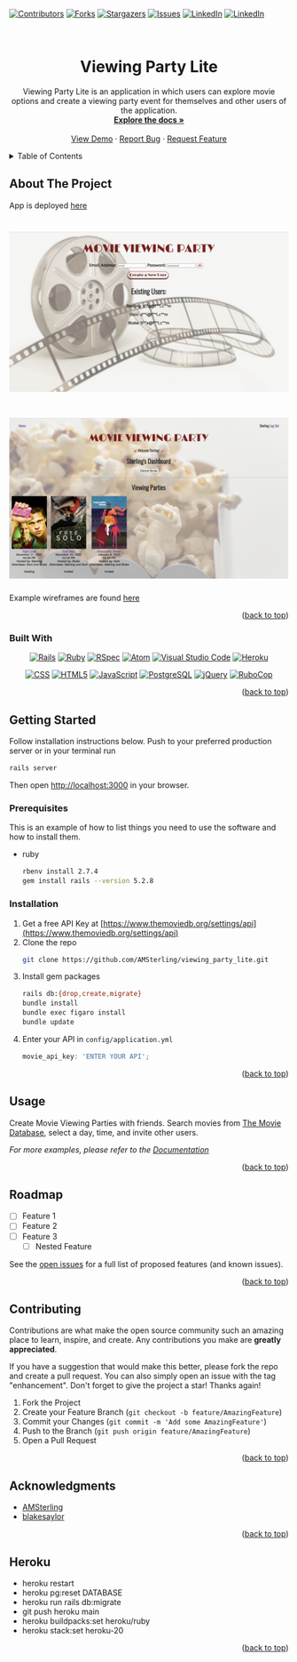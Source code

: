 <!-- Improved compatibility of back to top link: See: https://github.com/othneildrew/Best-README-Template/pull/73 -->
<a name="readme-top"></a>
<!--
*** Thanks for checking out the Best-README-Template. If you have a suggestion
*** that would make this better, please fork the repo and create a pull request
*** or simply open an issue with the tag "enhancement".
*** Don't forget to give the project a star!
*** Thanks again! Now go create something AMAZING! :D
-->



<!-- PROJECT SHIELDS -->
<!--
*** I'm using markdown "reference style" links for readability.
*** Reference links are enclosed in brackets [ ] instead of parentheses ( ).
*** See the bottom of this document for the declaration of the reference variables
*** for contributors-url, forks-url, etc. This is an optional, concise syntax you may use.
*** https://www.markdownguide.org/basic-syntax/#reference-style-links
-->
[![Contributors][contributors-shield]][contributors-url]
[![Forks][forks-shield]][forks-url]
[![Stargazers][stars-shield]][stars-url]
[![Issues][issues-shield]][issues-url]
[![LinkedIn][linkedin-shield]][linkedin-url]
[![LinkedIn][linkedin-shield2]][linkedin-url2]



<!-- PROJECT LOGO -->
<br />
<div align="center">
  <a href="https://github.com/AMSterling/viewing_party_lite">
  </a>

<h1 align="center">Viewing Party Lite</h1>

  <p align="center">
    Viewing Party Lite is an application in which users can explore movie options and create 
    a viewing party event for themselves and other users of the application.
    <br />
    <a href="https://github.com/AMSterling/viewing_party_lite"><strong>Explore the docs »</strong></a>
    <br />
    <br />
    <a href="https://github.com/AMSterling/viewing_party_lite">View Demo</a>
    ·
    <a href="https://github.com/AMSterling/viewing_party_lite/issues">Report Bug</a>
    ·
    <a href="https://github.com/AMSterling/viewing_party_lite/issues">Request Feature</a>
  </p>
</div>



<!-- TABLE OF CONTENTS -->
<details>
  <summary>Table of Contents</summary>
  <ol>
    <li>
      <a href="#about-the-project">About The Project</a>
      <ul>
        <li><a href="#built-with">Built With</a></li>
      </ul>
    </li>
    <li>
      <a href="#getting-started">Getting Started</a>
      <ul>
        <li><a href="#prerequisites">Prerequisites</a></li>
        <li><a href="#installation">Installation</a></li>
      </ul>
    </li>
    <li><a href="#usage">Usage</a></li>
    <li><a href="#roadmap">Roadmap</a></li>
    <li><a href="#contributing">Contributing</a></li>
    <li><a href="#acknowledgments">Acknowledgments</a></li>
  </ol>
</details>



<!-- ABOUT THE PROJECT -->
## About The Project

App is deployed [here](https://viewing-party-22.herokuapp.com/)

# <img src="app/assets/images/ViewingPartyHome.png"> 
# <img src="app/assets/images/VP_Dashboard.png"> 

Example wireframes are found [here](https://backend.turing.edu/module3/projects/viewing_party_lite/wireframes)

<p align="right">(<a href="#readme-top">back to top</a>)</p>



### Built With

<div align="center">
  
  <p>

[![Rails][Rails]][Rails-url] [![Ruby][Ruby]][Ruby-url] [![RSpec][RSpec]][RSpec-url] [![Atom][Atom]][Atom-url] [![Visual Studio Code][Visual Studio    Code]][Visual Studio Code-url] [![Heroku][Heroku]][Heroku-url]
  </p>
  <p>
 
[![CSS][CSS]][CSS-url] [![HTML5][HTML5]][HTML5-url] [![JavaScript][JavaScript]][JavaScript-url] [![PostgreSQL][PostgreSQL]][PostgreSQL-url] [![jQuery][jQuery]][jQuery-url] [![RuboCop][RuboCop]][RuboCop-url]

  </p>
</div>
  
<p align="right">(<a href="#readme-top">back to top</a>)</p>



<!-- GETTING STARTED -->
## Getting Started

Follow installation instructions below. Push to your preferred production server or in your terminal run 
  ```sh 
  rails server
  ``` 
Then open [http://localhost:3000](http://localhost:3000) in your browser.

### Prerequisites

This is an example of how to list things you need to use the software and how to install them.
* ruby
  ```sh
  rbenv install 2.7.4
  gem install rails --version 5.2.8
  ```

### Installation

1. Get a free API Key at [https://www.themoviedb.org/settings/api](https://www.themoviedb.org/settings/api)
2. Clone the repo
   ```sh
   git clone https://github.com/AMSterling/viewing_party_lite.git
   ```
3. Install gem packages
   ```sh
   rails db:{drop,create,migrate}
   bundle install
   bundle exec figaro install
   bundle update
   ```
4. Enter your API in `config/application.yml`
   ```js
   movie_api_key: 'ENTER YOUR API';
   ```

<p align="right">(<a href="#readme-top">back to top</a>)</p>



<!-- USAGE EXAMPLES -->
## Usage

Create Movie Viewing Parties with friends. Search movies from [The Movie Database](https://www.themoviedb.org), select a day, time, and invite other users.

_For more examples, please refer to the [Documentation](https://backend.turing.edu/module3/projects/viewing_party_lite/)_

<p align="right">(<a href="#readme-top">back to top</a>)</p>



<!-- ROADMAP -->
## Roadmap

- [ ] Feature 1
- [ ] Feature 2
- [ ] Feature 3
    - [ ] Nested Feature

See the [open issues](https://github.com/AMSterling/viewing_party_lite/issues) for a full list of proposed features (and known issues).

<p align="right">(<a href="#readme-top">back to top</a>)</p>



<!-- CONTRIBUTING -->
## Contributing

Contributions are what make the open source community such an amazing place to learn, inspire, and create. Any contributions you make are **greatly appreciated**.

If you have a suggestion that would make this better, please fork the repo and create a pull request. You can also simply open an issue with the tag "enhancement".
Don't forget to give the project a star! Thanks again!

1. Fork the Project
2. Create your Feature Branch (`git checkout -b feature/AmazingFeature`)
3. Commit your Changes (`git commit -m 'Add some AmazingFeature'`)
4. Push to the Branch (`git push origin feature/AmazingFeature`)
5. Open a Pull Request

<p align="right">(<a href="#readme-top">back to top</a>)</p>



<!-- ACKNOWLEDGMENTS -->
## Acknowledgments

* [AMSterling](https://github.com/AMSterling)
* [blakesaylor](https://github.com/blakesaylor)

<p align="right">(<a href="#readme-top">back to top</a>)</p>



## Heroku

- heroku restart
- heroku pg:reset DATABASE
- heroku run rails db:migrate
- git push heroku main
- heroku buildpacks:set heroku/ruby
- heroku stack:set heroku-20
<!-- - heroku ps:scale web=1 -->

<p align="right">(<a href="#readme-top">back to top</a>)</p>



<!-- MARKDOWN LINKS & IMAGES -->
<!-- https://www.markdownguide.org/basic-syntax/#reference-style-links -->
[contributors-shield]: https://img.shields.io/github/contributors/AMSterling/viewing_party_lite.svg?style=for-the-badge
[contributors-url]: https://github.com/AMSterling/viewing_party_lite/graphs/contributors
[forks-shield]: https://img.shields.io/github/forks/AMSterling/viewing_party_lite.svg?style=for-the-badge
[forks-url]: https://github.com/AMSterling/viewing_party_lite/network/members
[stars-shield]: https://img.shields.io/github/stars/AMSterling/viewing_party_lite.svg?style=for-the-badge
[stars-url]: https://github.com/AMSterling/viewing_party_lite/stargazers
[issues-shield]: https://img.shields.io/github/issues/AMSterling/viewing_party_lite.svg?style=for-the-badge
[issues-url]: https://github.com/AMSterling/viewing_party_lite/issues
[license-shield]: https://img.shields.io/github/license/AMSterling/viewing_party_lite.svg?style=for-the-badge
[license-url]: https://github.com/AMSterling/viewing_party_lite/blob/master/LICENSE.txt
[linkedin-shield]: https://img.shields.io/badge/-LinkedIn-black.svg?style=for-the-badge&logo=linkedin&colorB=555
[linkedin-url]: https://linkedin.com/in/sterling-316a6223a/
[linkedin-shield2]: https://img.shields.io/badge/-LinkedIn-black.svg?style=for-the-badge&logo=linkedin&colorB=555
[linkedin-url2]: https://linkedin.com/in/blake-saylor

[Atom]: https://img.shields.io/badge/Atom-66595C?style=for-the-badge&logo=Atom&logoColor=white
[Atom-url]: https://atom.io/

[Bootstrap]: https://img.shields.io/badge/bootstrap-%23563D7C.svg?style=for-the-badge&logo=bootstrap&logoColor=white
[Bootstrap-url]: https://getbootstrap.com/

[CircleCI]: https://img.shields.io/badge/circle%20ci-%23161616.svg?style=for-the-badge&logo=circleci&logoColor=white
[CircleCI-url]: https://circleci.com/developer

[CSS]: 	https://img.shields.io/badge/CSS-239120?&style=for-the-badge&logo=css3&logoColor=white
[CSS-url]: https://en.wikipedia.org/wiki/CSS

[Fly]: https://custom-icon-badges.demolab.com/badge/Fly-DCDCDC?style=for-the-badge&logo=fly-io
[Fly-url]: https://fly.io/

[GitHub Badge]: https://img.shields.io/badge/GitHub-100000?style=for-the-badge&logo=github&logoColor=white
[GitHub-url]: https://github.com/<Username>/

[Heroku]: https://img.shields.io/badge/Heroku-430098?style=for-the-badge&logo=heroku&logoColor=white
[Heroku-url]: https://www.heroku.com/

[HTML5]: https://img.shields.io/badge/html5-%23E34F26.svg?style=for-the-badge&logo=html5&logoColor=white
[HTML5-url]: https://en.wikipedia.org/wiki/HTML5

[JavaScript]: https://img.shields.io/badge/javascript-%23323330.svg?style=for-the-badge&logo=javascript&logoColor=%23F7DF1E
[JavaScript-url]: https://www.javascript.com/

[jQuery]: https://img.shields.io/badge/jquery-%230769AD.svg?style=for-the-badge&logo=jquery&logoColor=white
[jQuery-url]: https://github.com/rails/jquery-rails

[LinkedIn Badge]: https://img.shields.io/badge/LinkedIn-0077B5?style=for-the-badge&logo=linkedin&logoColor=white
[LinkedIn-url]: https://www.linkedin.com/in/<Username>/

[Miro]: https://img.shields.io/badge/Miro-050038?style=for-the-badge&logo=Miro&logoColor=white
[Miro-url]: https://miro.com/

[PostgreSQL]: https://img.shields.io/badge/PostgreSQL-316192?style=for-the-badge&logo=postgresql&logoColor=white
[PostgreSQL-url]: https://www.postgresql.org/

[Postman]: https://img.shields.io/badge/Postman-FF6C37?style=for-the-badge&logo=postman&logoColor=white
[Postman-url]: https://web.postman.co/

[Rails]: https://img.shields.io/badge/rails-%23CC0000.svg?style=for-the-badge&logo=ruby-on-rails&logoColor=white
[Rails-url]: https://rubyonrails.org/

[RSpec]: https://custom-icon-badges.demolab.com/badge/RSpec-fffcf7?style=for-the-badge&logo=rspec
[RSpec-url]: https://rspec.info/

[RuboCop]: https://img.shields.io/badge/RuboCop-000?logo=rubocop&logoColor=fff&style=for-the-badge
[RuboCop-url]: https://docs.rubocop.org/rubocop-rails/index.html

[Ruby]: https://img.shields.io/badge/Ruby-000000?style=for-the-badge&logo=ruby&logoColor=CC342D
[Ruby-url]: https://www.ruby-lang.org/en/

[Visual Studio Code]: https://img.shields.io/badge/Visual%20Studio%20Code-0078d7.svg?style=for-the-badge&logo=visual-studio-code&logoColor=white
[Visual Studio Code-url]: https://code.visualstudio.com/

[bcrypt-docs]: https://github.com/bcrypt-ruby/bcrypt-ruby
[capybara-docs]: https://github.com/teamcapybara/capybara
[factory_bot_rails-docs]: https://github.com/thoughtbot/factory_bot_rails
[faker-docs]: https://github.com/faker-ruby/faker
[faraday-docs]: https://lostisland.github.io/faraday/
[figaro-docs]: https://github.com/laserlemon/figaro
[jsonapi-serializer-docs]: https://github.com/jsonapi-serializer/jsonapi-serializer
[launchy-docs]: https://www.rubydoc.info/gems/launchy/2.2.0
[omniauth-google-oauth2-docs]: https://github.com/zquestz/omniauth-google-oauth2
[orderly-docs]: https://github.com/jmondo/orderly
[pry-docs]: https://github.com/pry/pry
[rspec-rails-docs]: https://github.com/rspec/rspec-rails
[shoulda-matchers-docs]: https://github.com/thoughtbot/shoulda-matchers
[simplecov-docs]: https://github.com/simplecov-ruby/simplecov
[vcr-docs]: https://github.com/vcr/vcr
[webmock-docs]: https://github.com/bblimke/webmock
